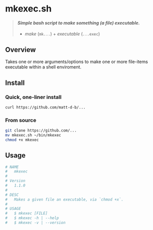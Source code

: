 # mkexec.sh

> #### _Simple bash script to make something (a file) executable._
> * _make_ (`mk...`) + _executable_ (`...exec`)

## Overview

Takes one or more arguments/options to make one or more file-items executable within a shell enviroment.

## Install

<!--! FIX ME -->
### Quick, one-liner install

```sh
curl https://github.com/matt-d-b/...
```

<!--! FIX ME -->
### From source

```sh
git clone https://github.com/...
mv mkexec.sh ~/bin/mkexec
chmod +x mkexec
```
<!--! FIX ME -->
## Usage

```sh
# NAME
# 	mkexec
#
# Version
# 	1.1.0
# 
# DESC
# 	Makes a given file an executable, via `chmod +x`.
#
# USAGE
# 	$ mkexec [FILE]
#   $ mkexec -h | --help
#   $ mkexec -v | --version
```